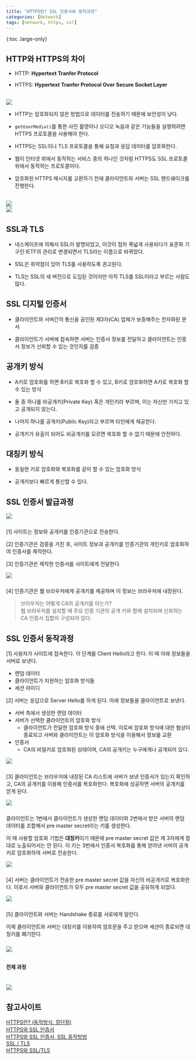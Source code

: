 ```yaml
---
title: "HTTPS란? SSL 인증서와 동작과정"
categories: [Network]
tags: [network, https, ssl]
---
```


{:toc .large-only}

## HTTP와 HTTPS의 차이

- HTTP: **Hypertext Tranfer Protocol**

- HTTPS: **Hypertext Tranfer Protocol Over Secure Socket Layer**

<br/>

<img src="/assets/img/blog/2021-09-07-https-ssl_01.jpg">

<br/>

- HTTP는 암호화되지 않은 방법으로 데이터를 전송하기 때문에 보안성이 낮다.

- `getUserMedia()`를 통한 사진 촬영이나 오디오 녹음과 같은 기능들을 실행하려면 HTTPS 프로토콜을 사용해야 한다.

- HTTPS는 SSL이나 TLS 프로토콜을 통해 요청과 응답 데이터를 암호화한다.

- 웹이 인터넷 위에서 동작하는 서비스 중의 하나인 것처럼 HTTPS도 SSL 프로토콜 위에서 동작하는 프로토콜이다.

- 암호화된 HTTPS 메시지를 교환하기 전에 클라이언트와 서버는 SSL 핸드쉐이크를 진행한다.

<br/>

<img src="/assets/img/blog/2021-09-07-https-ssl_02.png">

<br/>

<img src="/assets/img/blog/2021-09-07-https-ssl_03.png">

## SSL과 TLS

- 네스케이프에 의해서 SSL이 발명되었고, 이것이 점차 폭넓게 사용되다가 표준화 기구인 IETF의 관리로 변경되면서 TLS라는 이름으로 바뀌었다.

- SSL은 취약점이 있어 TLS를 사용하도록 권고된다.

- TLS는 SSL의 새 버전으로 도입된 것이지만 아직 TLS를 SSL이라고 부르는 사람도 많다.

## SSL 디지털 인증서

- 클라이언트와 서버간의 통신을 공인된 제3자(CA) 업체가 보증해주는 전자화된 문서

- 클라이언트가 서버에 접속하면 서버는 인증서 정보를 전달하고 클라이언트는 인증서 정보가 신뢰할 수 있는 것인지를 검증

## 공개키 방식

- A키로 암호화를 하면 B키로 복호화 할 수 있고, B키로 암호화하면 A키로 복호화 할 수 있는 방식

- 둘 중 하나를 비공개키(Private Key) 혹은 개인키라 부르며, 이는 자신만 가지고 있고 공개되지 않는다.

- 나머지 하나를 공개키(Public Key)라고 부르며 타인에게 제공한다.

- 공개키가 유출이 되어도 비공개키를 모르면 복호화 할 수 없기 때문에 안전하다.

## 대칭키 방식

- 동일한 키로 암호화와 복호화를 같이 할 수 있는 암호화 방식

- 공개키보다 빠르게 통신할 수 있다.

## SSL 인증서 발급과정

<img src="../../assets/img/blog/2021-09-07-https-ssl_04.png" style="margin-bottom:10px;">

[1] 사이트는 정보와 공개키를 인증기관으로 전송한다.

[2] 인증기관은 검증을 거친 후, 사이트 정보과 공개키를 인증기관의 개인키로 암호화하여 인증서를 제작한다.

[3] 인증기관은 제작한 인증서를 사이트에게 전달한다.

<img src="../../assets/img/blog/2021-09-07-https-ssl_08.png" style="margin-bottom:10px;">

[4] 인증기관은 웹 브라우저에게 공개키를 제공하며 이 정보는 브라우저에 내장된다.

> 브라우저는 어떻게 CA의 공개키를 아는가?<br/>웹 브라우저를 설치할 때 주요 인증 기관의 공개 키와 함께 설치되며 신뢰하는 CA 인증서 집합이 구성되어 있다.

## SSL 인증서 동작과정

[1] 사용자가 사이트에 접속한다. 이 단계를 Client Hello라고 한다. 이 때 아래 정보들을 서버로 보낸다.

- 랜덤 데이터
- 클라이언트가 지원하는 암호화 방식들
- 세션 아이디

[2] 서버는 응답으로 Server Hello를 하게 된다. 아래 정보들을 클라이언트로 보낸다.

- 서버 측에서 생성한 랜덤 데이터
- 서버가 선택한 클라이언트의 암호화 방식
  - 클라이언트가 전달한 암호화 방식 중에 선택. 이로써 암호화 방식에 대한 협상이 종료되고 서버와 클라이언트는 이 암호화 방식을 이용해서 정보를 교환
- 인증서
  - CA의 비밀키로 암호화된 상태이며, CA의 공개키는 누구에게나 공개되어 있다.

<img src="../../assets/img/blog/2021-09-07-https-ssl_09.png" style="margin-bottom:10px;">

[3] 클라이언트는 브라우저에 내장된 CA 리스트에 서버가 보낸 인증서가 있는지 확인하고, CA의 공개키를 이용해 인증서를 복호화한다. 복호화에 성공하면 서버의 공개키를 얻게 된다.

<img src="../../assets/img/blog/2021-09-07-https-ssl_10.png" style="margin-bottom:10px;">

클라이언트는 1번에서 클라이언트가 생성한 랜덤 데이터와 2번에서 받은 서버의 랜덤 데이터를 조합해서 pre master secret라는 키를 생성한다.

이 때 사용할 암호화 기법은 **대칭키**이기 때문에 pre master secret 값은 제 3자에게 절대로 노출되어서는 안 된다. 이 키는 3번에서 인증서 복호화를 통해 얻어낸 서버의 공개키로 암호화하여 서버로 전송한다.

<img src="../../assets/img/blog/2021-09-07-https-ssl_11.png" style="margin-bottom:10px;">

[4] 서버는 클라이언트가 전송한 pre master secret 값을 자신의 비공개키로 복호화한다. 이로서 서버와 클라이언트가 모두 pre master secret 값을 공유하게 되었다.

<img src="../../assets/img/blog/2021-09-07-https-ssl_12.png" style="margin-bottom:10px;">

[5] 클라이언트와 서버는 Handshake 종료를 서로에게 알린다.

이제 클라이언트와 서버는 대칭키를 이용하여 암호문을 주고 받으며 세션이 종료되면 대칭키를 폐기한다.

<img src="../../assets/img/blog/2021-09-07-https-ssl_06.png" style="margin:10px 0;">

#### 전체 과정

<img src="../../assets/img/blog/2021-09-07-https-ssl_07.png" style="margin-top:20px;">

## 참고사이트

[HTTPS란? (동작방식, 장단점)](https://rachel-kwak.github.io/2021/03/08/HTTPS.html)<br/>
[HTTPS와 SSL 인증서](https://opentutorials.org/course/228/4894)<br/>
[HTTPS와 SSL 인증서, SSL 동작방법](https://wayhome25.github.io/cs/2018/03/11/ssl-https/)<br/>
[SSL / TLS](https://has3ong.github.io/computer%20science/ssl-tls/)<br/>
[HTTPS와 SSL/TLS](https://velog.io/@bambookim/HTTPS%EC%99%80-SSLTLS)
